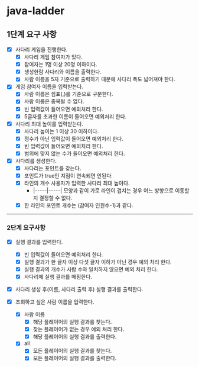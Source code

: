# java-ladder

## 1단계 요구 사항

- [x] 사다리 게임을 진행한다.
    - [x] 사다리 게임 참여자가 있다.
    - [x] 참여자는 1명 이상 20명 이하이다.
    - [x] 생성한람 사다리와 이름을 출력한다.
    - [x] 사람 이름을 5자 기준으로 출력하기 때문에 사다리 폭도 넓어져야 한다.
- [x] 게임 참여자 이름을 입력받는다.
    - [x] 사람 이름은 쉼표(,)를 기준으로 구분한다.
    - [x] 사람 이름은 중복될 수 없다.
    - [x] 빈 입력값이 들어오면 예외처리 한다.
    - [x] 5글자를 초과한 이름이 들어오면 예외처리 한다.
- [x] 사다리 최대 높이를 입력받는다.
    - [x] 사다리 높이는 1 이상 30 이하이다.
    - [x] 정수가 아닌 입력값이 들어오면 예외처리 한다.
    - [x] 빈 입력값이 들어오면 예외처리 한다.
    - [x] 범위에 맞지 않는 수가 들어오면 예외처리 한다.
- [x] 사다리를 생성한다.
    - [x] 사다리는 포인트를 갖는다.
    - [x] 포인트가 true인 지점이 연속되면 안된다.
    - [x] 라인의 개수 사용자가 입력한 사다리 최대 높이다.
        - |-----|-----| 모양과 같이 가로 라인이 겹치는 경우 어느 방향으로 이동할지 결정할 수 없다.
    - [x] 한 라인의 포인트 개수는 (참여자 인원수-1)과 같다.

---

### 2단계 요구사항
- [x] 실행 결과를 입력한다.
  - [x] 빈 입력값이 들어오면 예외처리 한다.
  - [x] 실행 결과가 한 글자 이상 다섯 글자 이하가 아닌 경우 예외 처리 한다. 
  - [x] 실행 결과의 개수가 사람 수와 일치하지 않으면 예외 처리 한다.
  - [x] 사다리에 실행 결과를 매핑한다.
- [x] 사다리 생성 후(이름, 사다리 출력 후) 실행 결과를 출력한다.

- [x] 조회하고 싶은 사람 이름을 입력한다.
  - [x] 사람 이름
    - [x] 해당 플레이어의 실행 결과를 찾는다.
    - [x] 찾는 플레이어가 없는 경우 예외 처리 한다.
    - [x] 해당 플레이어의 실행 결과를 출력한다.
  - [x] all
    - [x] 모든 플레이어의 실행 결과를 찾는다.
    - [x] 모든 플레이어의 실행 결과를 출력한다.